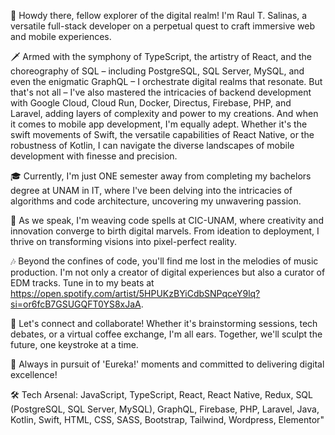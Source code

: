 👋 Howdy there, fellow explorer of the digital realm! I'm Raul T. Salinas, a versatile full-stack developer on a perpetual quest to craft immersive web and mobile experiences. 

🗡️ Armed with the symphony of TypeScript, the artistry of React, and the choreography of SQL – including PostgreSQL, SQL Server, MySQL, and even the enigmatic GraphQL – I orchestrate digital realms that resonate. But that's not all – I've also mastered the intricacies of backend development with Google Cloud, Cloud Run, Docker, Directus, Firebase, PHP, and Laravel, adding layers of complexity and power to my creations.
And when it comes to mobile app development, I'm equally adept. Whether it's the swift movements of Swift, the versatile capabilities of React Native, or the robustness of Kotlin, I can navigate the diverse landscapes of mobile development with finesse and precision.

🎓 Currently, I'm just ONE semester away from completing my bachelors degree at UNAM in IT, where I've been delving into the intricacies of algorithms and code architecture, uncovering my unwavering passion.

💼 As we speak, I'm weaving code spells at CIC-UNAM, where creativity and innovation converge to birth digital marvels. From ideation to deployment, I thrive on transforming visions into pixel-perfect reality.

🎶 Beyond the confines of code, you'll find me lost in the melodies of music production. I'm not only a creator of digital experiences but also a curator of EDM tracks. Tune in to my beats at https://open.spotify.com/artist/5HPUKzBYiCdbSNPqceY9lq?si=or6fcB7GSUGQFT0YS8xJaA.

🔗 Let's connect and collaborate! Whether it's brainstorming sessions, tech debates, or a virtual coffee exchange, I'm all ears. Together, we'll sculpt the future, one keystroke at a time.

🚀 Always in pursuit of 'Eureka!' moments and committed to delivering digital excellence!

🛠️ Tech Arsenal: JavaScript, TypeScript, React, React Native, Redux, SQL (PostgreSQL, SQL Server, MySQL),  GraphQL, Firebase, PHP, Laravel, Java, Kotlin, Swift, HTML, CSS, SASS, Bootstrap, Tailwind, Wordpress, Elementor"
